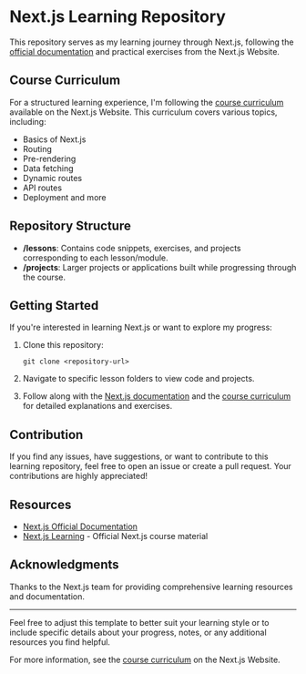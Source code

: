 
# Next.js Learning Repository

This repository serves as my learning journey through Next.js, following the [official documentation](https://nextjs.org/learn) and practical exercises from the Next.js Website.

## Course Curriculum

For a structured learning experience, I'm following the [course curriculum](https://nextjs.org/learn) available on the Next.js Website. This curriculum covers various topics, including:

- Basics of Next.js
- Routing
- Pre-rendering
- Data fetching
- Dynamic routes
- API routes
- Deployment and more

## Repository Structure

- **/lessons**: Contains code snippets, exercises, and projects corresponding to each lesson/module.
- **/projects**: Larger projects or applications built while progressing through the course.

## Getting Started

If you're interested in learning Next.js or want to explore my progress:

1. Clone this repository: 
   ```
   git clone <repository-url>
   ```

2. Navigate to specific lesson folders to view code and projects.

3. Follow along with the [Next.js documentation](https://nextjs.org/docs) and the [course curriculum](https://nextjs.org/learn) for detailed explanations and exercises.

## Contribution

If you find any issues, have suggestions, or want to contribute to this learning repository, feel free to open an issue or create a pull request. Your contributions are highly appreciated!

## Resources

- [Next.js Official Documentation](https://nextjs.org/docs)
- [Next.js Learning](https://nextjs.org/learn) - Official Next.js course material

## Acknowledgments

Thanks to the Next.js team for providing comprehensive learning resources and documentation.

---

Feel free to adjust this template to better suit your learning style or to include specific details about your progress, notes, or any additional resources you find helpful.

For more information, see the [course curriculum](https://nextjs.org/learn) on the Next.js Website.
